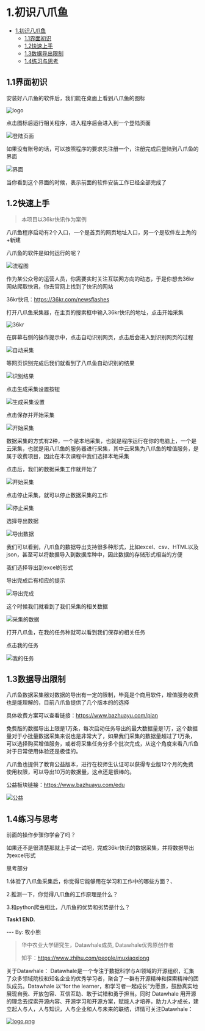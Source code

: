 # 1.初识八爪鱼

- [1.初识八爪鱼](#1初识八爪鱼)
  - [1.1界面初识](#11界面初识)
  - [1.2快速上手](#12快速上手)
  - [1.3数据导出限制](#13数据导出限制)
  - [1.4练习与思考](#14练习与思考)

## 1.1界面初识

安装好八爪鱼的软件后，我们能在桌面上看到八爪鱼的图标

![logo](./img/logo.png)

点击图标后运行相关程序，进入程序后会进入到一个登陆页面

![登陆页面](./img/5.png)

如果没有账号的话，可以按照程序的要求先注册一个，注册完成后登陆到八爪鱼的界面

![界面](./img/6.png)

当你看到这个界面的时候，表示前面的软件安装工作已经全部完成了

## 1.2快速上手

> 本项目以36kr快讯作为案例

八爪鱼程序启动有2个入口，一个是首页的网页地址入口，另一个是软件左上角的+新建

八爪鱼的软件是如何运行的呢？

![流程图](./img/7.png)

作为某公众号的运营人员，你需要实时关注互联网方向的动态，于是你想去36kr网站爬取快讯，你去官网上找到了快讯的网站

36kr快讯：https://36kr.com/newsflashes

打开八爪鱼采集器，在主页的搜索框中输入36kr快讯的地址，点击开始采集

![36kr](./img/1.gif)

在屏幕右侧的操作提示中，点击自动识别网页，点击后会进入到识别网页的过程

![自动采集](./img/2.gif)

等网页识别完成后我们就看到了八爪鱼自动识别的结果

![识别结果](./img/9.png)

点击生成采集设置按钮

![生成采集设置](./img/10.png)

点击保存并开始采集

![开始采集](./img/11.png)

数据采集的方式有2种，一个是本地采集，也就是程序运行在你的电脑上，一个是云采集，也就是用八爪鱼的服务器进行采集，其中云采集为八爪鱼的增值服务，是属于收费项目，因此在本次课程中我们选择本地采集

点击后，我们的数据采集工作就开始了

![开始采集](./img/12.png)

点击停止采集，就可以停止数据采集的工作

![停止采集](./img/13.png)

选择导出数据

![导出数据](./img/14.png)

我们可以看到，八爪鱼的数据导出支持很多种形式，比如excel、csv、HTML以及json，甚至可以将数据导入到数据库种中，因此数据的存储形式相当的方便

我们选择导出到excel的形式

导出完成后有相应的提示

![导出完成](./img/15.png)

这个时候我们就看到了我们采集的相关数据

![采集的数据](./img/16.png)

打开八爪鱼，在我的任务种就可以看到我们保存的相关任务

点击我的任务

![我的任务](./img/17.png)

## 1.3数据导出限制

八爪鱼数据采集器对数据的导出有一定的限制，毕竟是个商用软件，增值服务收费也是能理解的，目前八爪鱼提供了几个版本的的选择

具体收费方案可以查看链接：https://www.bazhuayu.com/plan

免费版的数据导出上限是1万条，每次启动任务导出的最大数据量是1万，这个数据量对于小批量数据采集来说也是非常大了，如果我们采集的数据量超过了1万条，可以选择购买增值服务，或者将采集任务分多个批次完成，从这个角度来看八爪鱼对于日常使用体验还是极佳的。

八爪鱼也提供了教育公益版本，进行在校师生认证可以获得专业版12个月的免费使用权限，可以导出10万的数据量，这点还是很棒的。

公益板块链接：https://www.bazhuayu.com/edu

![公益](./img/18.png)

## 1.4练习与思考

前面的操作步骤你学会了吗？

如果还不是很清楚那就上手试一试吧，完成36kr快讯的数据采集，并将数据导出为excel形式

思考部分

1.体验了八爪鱼采集后，你觉得它能够用在学习和工作中的哪些方面？、

2.推测一下，你觉得八爪鱼的工作原理是什么？

3.和python爬虫相比，八爪鱼的优势和劣势是什么？

**Task1  END.**

--- By: 牧小熊

> 华中农业大学研究生，Datawhale成员, Datawhale优秀原创作者
>
> 知乎：https://www.zhihu.com/people/muxiaoxiong

关于Datawhale： Datawhale是一个专注于数据科学与AI领域的开源组织，汇集了众多领域院校和知名企业的优秀学习者，聚合了一群有开源精神和探索精神的团队成员。Datawhale 以“for the learner，和学习者一起成长”为愿景，鼓励真实地展现自我、开放包容、互信互助、敢于试错和勇于担当。同时 Datawhale 用开源的理念去探索开源内容、开源学习和开源方案，赋能人才培养，助力人才成长，建立起人与人，人与知识，人与企业和人与未来的联结，详情可关注Datawhale：

[![logo.png](https://camo.githubusercontent.com/8578ee173c78b587d5058439bbd0b98fa39c173def229a8c3d957e62aac0b649/68747470733a2f2f696d672d626c6f672e6373646e696d672e636e2f323032303039313330313032323639382e706e67237069635f63656e746572)](https://camo.githubusercontent.com/8578ee173c78b587d5058439bbd0b98fa39c173def229a8c3d957e62aac0b649/68747470733a2f2f696d672d626c6f672e6373646e696d672e636e2f323032303039313330313032323639382e706e67237069635f63656e746572)